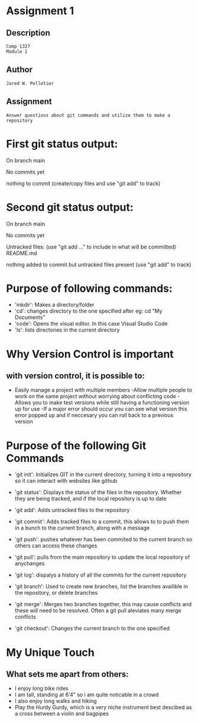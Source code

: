 # Assignment 1

## Description
    Comp 1327
    Module 1
## Author
    Jared W. Pelletier

## Assignment
    Answer questions about git commands and utilize them to make a repository

# First git status output:
On branch main

No commits yet

nothing to commit (create/copy files and use "git add" to track)

# Second git status output:
On branch main

No commits yet

Untracked files:
  (use "git add <file>..." to include in what will be committed)
        README.md

nothing added to commit but untracked files present (use "git add" to track)

# Purpose of following commands:
- 'mkdir':
    Makes a directory/folder
- 'cd':
    changes directory to the one specified after eg: cd "My Documents"
- 'code':
    Opens the visual editor. In this case Visual Studio Code
- 'ls':
    lists directories in the current directory

# Why Version Control is important
## with version control, it is possible to:
- Easily manage a project with multiple members
-Allow multiple people to work on the same project without worrying about conflicting code
-Allows you to make test versions while still having a functioning version up for use
-If a major error should occur you can see what version this error popped up and if neccesary you can roll back to a previous version

# Purpose of the following Git Commands
- 'git init':
    Initializes GIT in the current directory, turning it into a repository so it can interact with websites like github

- 'git status':
    Displays the status of the files in the repository. Whether they are being tracked, and if the local repository is up to date

- 'git add':
    Adds untracked files to the repository

- 'git commit':
    Adds tracked files to a commit, this allows to to push them in a bunch to the current branch, along with a message

- 'git push':
    pushes whatever has been commited to the current branch so others can access these changes

- 'git pull':
    pulls from the main repository to update the local repository of anychanges

- 'git log':
    dispalys a history of all the commits for the current repository

- 'git branch':
    Used to create new branches, list the branches availible in the repository, or delete branches

- 'git merge':
    Merges two branches together, this may cause conflicts and these will need to be resolved. Often a git pull aleviates many merge conflicts

- 'git checkout':
    Changes the current branch to the one specified

# My Unique Touch
## What sets me apart from others:
- I enjoy long bike rides
- I am tall, standing at 6'4" so i am quite noticable in a crowd
- I also enjoy long walks and hiking
- Play the Hurdy Gurdy, which is a very niche instrument best descibed as a cross between a violin and bagpipes